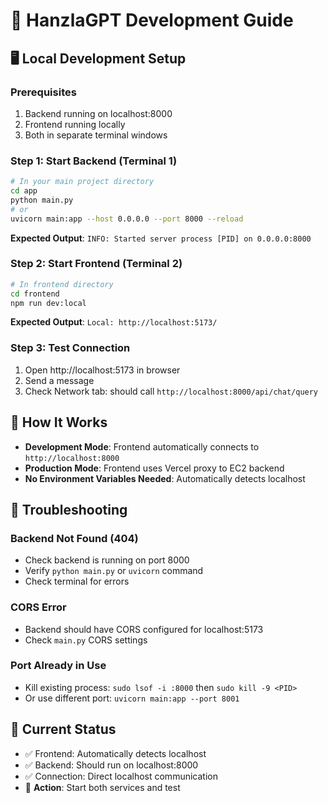 # 🚀 HanzlaGPT Development Guide

## 🖥️ **Local Development Setup**

### **Prerequisites**
1. Backend running on localhost:8000
2. Frontend running locally
3. Both in separate terminal windows

### **Step 1: Start Backend (Terminal 1)**
```bash
# In your main project directory
cd app
python main.py
# or
uvicorn main:app --host 0.0.0.0 --port 8000 --reload
```

**Expected Output**: `INFO: Started server process [PID] on 0.0.0.0:8000`

### **Step 2: Start Frontend (Terminal 2)**
```bash
# In frontend directory
cd frontend
npm run dev:local
```

**Expected Output**: `Local: http://localhost:5173/`

### **Step 3: Test Connection**
1. Open http://localhost:5173 in browser
2. Send a message
3. Check Network tab: should call `http://localhost:8000/api/chat/query`

## 🔧 **How It Works**

- **Development Mode**: Frontend automatically connects to `http://localhost:8000`
- **Production Mode**: Frontend uses Vercel proxy to EC2 backend
- **No Environment Variables Needed**: Automatically detects localhost

## 🚨 **Troubleshooting**

### **Backend Not Found (404)**
- Check backend is running on port 8000
- Verify `python main.py` or `uvicorn` command
- Check terminal for errors

### **CORS Error**
- Backend should have CORS configured for localhost:5173
- Check `main.py` CORS settings

### **Port Already in Use**
- Kill existing process: `sudo lsof -i :8000` then `sudo kill -9 <PID>`
- Or use different port: `uvicorn main:app --port 8001`

## 📱 **Current Status**
- ✅ Frontend: Automatically detects localhost
- ✅ Backend: Should run on localhost:8000
- ✅ Connection: Direct localhost communication
- 🔄 **Action**: Start both services and test
